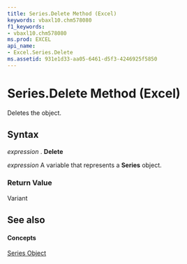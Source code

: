 ```yaml
---
title: Series.Delete Method (Excel)
keywords: vbaxl10.chm578080
f1_keywords:
- vbaxl10.chm578080
ms.prod: EXCEL
api_name:
- Excel.Series.Delete
ms.assetid: 931e1d33-aa05-6461-d5f3-4246925f5850
---
```



# Series.Delete Method (Excel)

Deletes the object.


## Syntax

 _expression_ . **Delete**

 _expression_ A variable that represents a **Series** object.


### Return Value

Variant


## See also


#### Concepts


[Series Object](series-object-excel.md)

